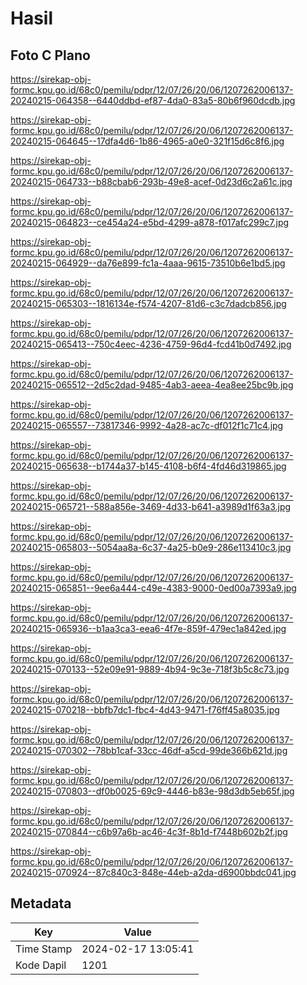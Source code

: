 # Hasil

## Foto C Plano

https://sirekap-obj-formc.kpu.go.id/68c0/pemilu/pdpr/12/07/26/20/06/1207262006137-20240215-064358--6440ddbd-ef87-4da0-83a5-80b6f960dcdb.jpg

https://sirekap-obj-formc.kpu.go.id/68c0/pemilu/pdpr/12/07/26/20/06/1207262006137-20240215-064645--17dfa4d6-1b86-4965-a0e0-321f15d6c8f6.jpg

https://sirekap-obj-formc.kpu.go.id/68c0/pemilu/pdpr/12/07/26/20/06/1207262006137-20240215-064733--b88cbab6-293b-49e8-acef-0d23d6c2a61c.jpg

https://sirekap-obj-formc.kpu.go.id/68c0/pemilu/pdpr/12/07/26/20/06/1207262006137-20240215-064823--ce454a24-e5bd-4299-a878-f017afc299c7.jpg

https://sirekap-obj-formc.kpu.go.id/68c0/pemilu/pdpr/12/07/26/20/06/1207262006137-20240215-064929--da76e899-fc1a-4aaa-9615-73510b6e1bd5.jpg

https://sirekap-obj-formc.kpu.go.id/68c0/pemilu/pdpr/12/07/26/20/06/1207262006137-20240215-065303--1816134e-f574-4207-81d6-c3c7dadcb856.jpg

https://sirekap-obj-formc.kpu.go.id/68c0/pemilu/pdpr/12/07/26/20/06/1207262006137-20240215-065413--750c4eec-4236-4759-96d4-fcd41b0d7492.jpg

https://sirekap-obj-formc.kpu.go.id/68c0/pemilu/pdpr/12/07/26/20/06/1207262006137-20240215-065512--2d5c2dad-9485-4ab3-aeea-4ea8ee25bc9b.jpg

https://sirekap-obj-formc.kpu.go.id/68c0/pemilu/pdpr/12/07/26/20/06/1207262006137-20240215-065557--73817346-9992-4a28-ac7c-df012f1c71c4.jpg

https://sirekap-obj-formc.kpu.go.id/68c0/pemilu/pdpr/12/07/26/20/06/1207262006137-20240215-065638--b1744a37-b145-4108-b6f4-4fd46d319865.jpg

https://sirekap-obj-formc.kpu.go.id/68c0/pemilu/pdpr/12/07/26/20/06/1207262006137-20240215-065721--588a856e-3469-4d33-b641-a3989d1f63a3.jpg

https://sirekap-obj-formc.kpu.go.id/68c0/pemilu/pdpr/12/07/26/20/06/1207262006137-20240215-065803--5054aa8a-6c37-4a25-b0e9-286e113410c3.jpg

https://sirekap-obj-formc.kpu.go.id/68c0/pemilu/pdpr/12/07/26/20/06/1207262006137-20240215-065851--9ee6a444-c49e-4383-9000-0ed00a7393a9.jpg

https://sirekap-obj-formc.kpu.go.id/68c0/pemilu/pdpr/12/07/26/20/06/1207262006137-20240215-065936--b1aa3ca3-eea6-4f7e-859f-479ec1a842ed.jpg

https://sirekap-obj-formc.kpu.go.id/68c0/pemilu/pdpr/12/07/26/20/06/1207262006137-20240215-070133--52e09e91-9889-4b94-9c3e-718f3b5c8c73.jpg

https://sirekap-obj-formc.kpu.go.id/68c0/pemilu/pdpr/12/07/26/20/06/1207262006137-20240215-070218--bbfb7dc1-fbc4-4d43-9471-f76ff45a8035.jpg

https://sirekap-obj-formc.kpu.go.id/68c0/pemilu/pdpr/12/07/26/20/06/1207262006137-20240215-070302--78bb1caf-33cc-46df-a5cd-99de366b621d.jpg

https://sirekap-obj-formc.kpu.go.id/68c0/pemilu/pdpr/12/07/26/20/06/1207262006137-20240215-070803--df0b0025-69c9-4446-b83e-98d3db5eb65f.jpg

https://sirekap-obj-formc.kpu.go.id/68c0/pemilu/pdpr/12/07/26/20/06/1207262006137-20240215-070844--c6b97a6b-ac46-4c3f-8b1d-f7448b602b2f.jpg

https://sirekap-obj-formc.kpu.go.id/68c0/pemilu/pdpr/12/07/26/20/06/1207262006137-20240215-070924--87c840c3-848e-44eb-a2da-d6900bbdc041.jpg


## Metadata

| Key        | Value               |
| ---------- | ------------------- |
| Time Stamp | 2024-02-17 13:05:41 |
| Kode Dapil | 1201                |



